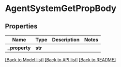 # AgentSystemGetPropBody



## Properties
Name | Type | Description | Notes
------------ | ------------- | ------------- | -------------
**_property** | **str** |  | 

[[Back to Model list]](../README.md#documentation-for-models) [[Back to API list]](../README.md#documentation-for-api-endpoints) [[Back to README]](../README.md)


